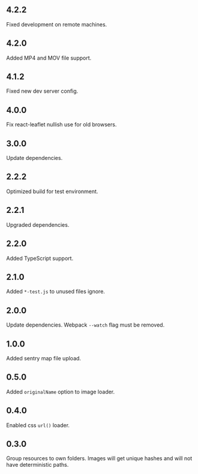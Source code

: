 ## 4.2.2

Fixed development on remote machines.

## 4.2.0

Added MP4 and MOV file support.

## 4.1.2

Fixed new dev server config.

## 4.0.0

Fix react-leaflet nullish use for old browsers.

## 3.0.0

Update dependencies.

## 2.2.2

Optimized build for test environment.

## 2.2.1

Upgraded dependencies.

## 2.2.0

Added TypeScript support.

## 2.1.0

Added `*-test.js` to unused files ignore.

## 2.0.0

Update dependencies. Webpack `--watch` flag must be removed.

## 1.0.0

Added sentry map file upload.

## 0.5.0

Added `originalName` option to image loader.

## 0.4.0

Enabled css `url()` loader.

## 0.3.0

Group resources to own folders. Images will get unique hashes and will not have deterministic paths.
